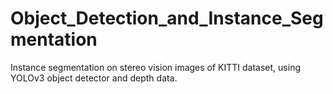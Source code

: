 # Object_Detection_and_Instance_Segmentation
Instance segmentation on stereo vision images of KITTI dataset, using YOLOv3 object detector and depth data.
